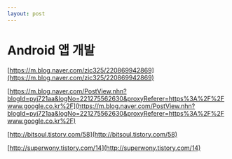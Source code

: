 ```yaml
---
layout: post
---
```


# Android 앱 개발


[https://m.blog.naver.com/zic325/220869942869](https://m.blog.naver.com/zic325/220869942869)  

[https://m.blog.naver.com/PostView.nhn?blogId=pyj721aa&logNo=221275562630&proxyReferer=https%3A%2F%2Fwww.google.co.kr%2F](https://m.blog.naver.com/PostView.nhn?blogId=pyj721aa&logNo=221275562630&proxyReferer=https%3A%2F%2Fwww.google.co.kr%2F)  

[http://bitsoul.tistory.com/58](http://bitsoul.tistory.com/58)  

[http://superwony.tistory.com/14](http://superwony.tistory.com/14)  


